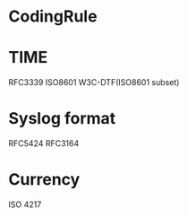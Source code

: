 # CodingRule

# TIME
RFC3339
ISO8601
W3C-DTF(ISO8601 subset)

# Syslog format
RFC5424
RFC3164

# Currency
ISO 4217
